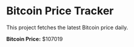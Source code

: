 # Bitcoin Price Tracker

This project fetches the latest Bitcoin price daily.

**Bitcoin Price:** $107019
